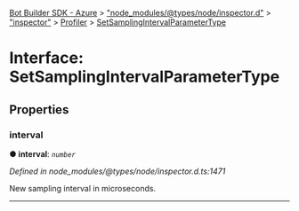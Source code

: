 [Bot Builder SDK - Azure](../README.md) > ["node_modules/@types/node/inspector.d"](../modules/_node_modules__types_node_inspector_d_.md) > ["inspector"](../modules/_node_modules__types_node_inspector_d_._inspector_.md) > [Profiler](../modules/_node_modules__types_node_inspector_d_._inspector_.profiler.md) > [SetSamplingIntervalParameterType](../interfaces/_node_modules__types_node_inspector_d_._inspector_.profiler.setsamplingintervalparametertype.md)



# Interface: SetSamplingIntervalParameterType


## Properties
<a id="interval"></a>

###  interval

**●  interval**:  *`number`* 

*Defined in node_modules/@types/node/inspector.d.ts:1471*



New sampling interval in microseconds.




___


